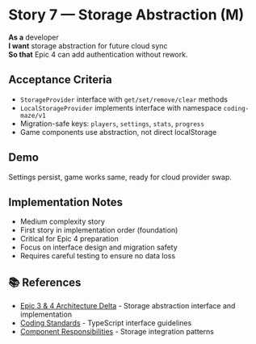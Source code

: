 # Story 7 — Storage Abstraction (M)

**As a** developer  
**I want** storage abstraction for future cloud sync  
**So that** Epic 4 can add authentication without rework.

## Acceptance Criteria

* `StorageProvider` interface with `get/set/remove/clear` methods
* `LocalStorageProvider` implements interface with namespace `coding-maze/v1`
* Migration-safe keys: `players`, `settings`, `stats`, `progress`
* Game components use abstraction, not direct localStorage

## Demo

Settings persist, game works same, ready for cloud provider swap.

## Implementation Notes

- Medium complexity story
- First story in implementation order (foundation)
- Critical for Epic 4 preparation
- Focus on interface design and migration safety
- Requires careful testing to ensure no data loss

## 📚 References

- [Epic 3 & 4 Architecture Delta](../../../../architecture/epic3&4-delta.md) - Storage abstraction interface and implementation
- [Coding Standards](../../../../architecture/coding-standards.md) - TypeScript interface guidelines
- [Component Responsibilities](../../../../architecture/2-components-responsibilities.md) - Storage integration patterns
